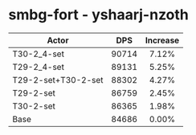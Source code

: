 # smbg-fort - yshaarj-nzoth
| Actor | DPS | Increase |
|---|:---:|:---:|
|T30-2_4-set|90714|7.12%|
|T29-2_4-set|89131|5.25%|
|T29-2-set+T30-2-set|88302|4.27%|
|T29-2-set|86759|2.45%|
|T30-2-set|86365|1.98%|
|Base|84686|0.00%|
